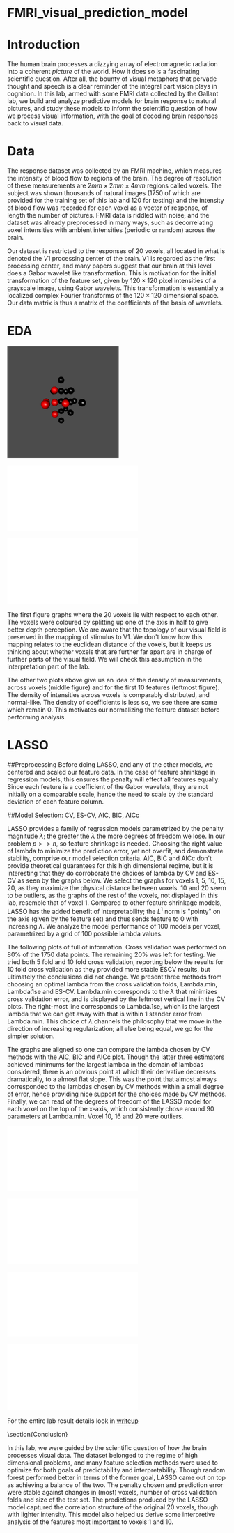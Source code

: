 FMRI_visual_prediction_model
============================
Introduction
============================

The human brain processes a dizzying array of electromagnetic radiation into a coherent *picture* of the world. How it does so is a fascinating scientific question.  After all, the bounty of visual metaphors that pervade thought and speech is a clear reminder of the integral part vision plays in cognition.  In this lab, armed with some FMRI data collected by the Gallant lab, we build and analyze predictive models for brain response to natural pictures, and study these models to inform the scientific question of how we process visual information, with the goal of decoding brain responses back to visual data. 

Data
============================
The response dataset was collected by an FMRI machine, which measures the intensity of blood flow to regions of the brain.  The degree of resolution of these measurements are $2mm \times 2mm \times 4mm$ regions called voxels.  The subject was shown thousands of natural images (1750 of which are provided for the training set of this lab and 120 for testing) and the intensity of blood flow was recorded for each voxel as a vector of response, of length the number of pictures.  FMRI data is riddled with noise, and the dataset was already preprocessed in many ways, such as decorrelating voxel intensities with ambient intensities (periodic or random) across the brain. 

Our dataset is restricted to the responses of 20 voxels, all located in what is denoted the $V1$ processing center of the brain.  V1 is regarded as the first processing center, and many papers suggest that our brain at this level does a Gabor wavelet like transformation.  This is motivation for the initial transformation of the feature set, given by $120 \times 120$ pixel intensities of a grayscale image, using Gabor wavelets.  This transformation is essentially a localized complex Fourier transforms of the $120 \times 120$ dimensional space.  Our data matrix is thus a matrix of the coefficients of the basis of wavelets.

EDA
============================

![](/figures/voxel_plot.png)

![](/figures/response_density_EDA.pdf)

![](/figures/intensity_density_EDA.pdf)


The first figure graphs where the 20 voxels lie with respect to each other.  The voxels were coloured by splitting up one of the axis in half to give better depth perception.  We are aware that the topology of our visual field is preserved in the mapping of stimulus to V1.  We don't know how this mapping relates to the euclidean distance of the voxels, but it keeps us thinking about whether voxels that are further far apart are in charge of further parts of the visual field.  We will check this assumption in the interpretation part of the lab.  

The other two plots above give us an idea of the density of measurements, across voxels (middle figure) and for the first 10 features (leftmost figure).  The density of intensities across voxels is comparably distributed, and normal-like.  The density of coefficients is less so, we see there are some which remain 0.  This motivates our normalizing the feature dataset before performing analysis.  

LASSO
============================

##Preprocessing
Before doing LASSO, and any of the other models, we centered and scaled our feature data.  In the case of feature shrinkage in regression models, this ensures the penalty will effect all features equally.  Since each feature is a coefficient of the Gabor wavelets, they are not initially on a comparable scale, hence the need to scale by the standard deviation of each feature column.  

##Model Selection: CV, ES-CV, AIC, BIC, AICc

LASSO provides a family of regression models parametrized by the penalty magnitude $\lambda$; the greater the $\lambda$ the more degrees of freedom we lose.  In our problem $p >> n$, so feature shrinkage is needed. Choosing the right value of lambda to minimize the prediction error, yet not overfit, and demonstrate stability, comprise our model selection criteria.  AIC, BIC and AICc don't provide theoretical guarantees for this high dimensional regime, but it is interesting that they do corroborate the choices of lambda by CV and ES-CV as seen by the graphs below.  We select the graphs for voxels 1, 5, 10, 15, 20, as they maximize the physical distance between voxels. 10 and 20 seem to be outliers, as the graphs of the rest of the voxels, not displayed in this lab, resemble that of voxel 1. Compared to other feature shrinkage models, LASSO has the added benefit of interpretability; the $L^1$ norm is "pointy" on the axis (given by the feature set) and thus sends feature to 0 with increasing $\lambda$.   We analyze the model performance of 100 models per voxel, parametrized by a grid of 100 possible lambda values.

The following plots of full of information.  Cross validation was performed on 80\% of the 1750 data points.  The remaining 20\% was left for testing.  We tried both 5 fold and 10 fold cross validation, reporting below the results for 10 fold cross validation as they provided more stable ESCV results, but ultimately the conclusions did not change.  We present three methods from choosing an optimal lambda from the cross validation folds, Lambda.min, Lambda.1se and ES-CV.  Lambda.min corresponds to  the $\lambda$ that minimizes cross validation error, and is displayed by the leftmost vertical line in the CV plots.  The right-most line corresponds to Lambda.1se, which is the largest lambda that we can get away with that is within 1 stander error from Lambda.min.  This choice of $\lambda$ channels the philosophy that we move in the direction of increasing regularization; all else being equal, we go for the simpler solution.   

The graphs are aligned so one can compare the lambda chosen by CV methods with the AIC, BIC and AICc plot.  Though the latter three estimators achieved minimums for the largest lambda in the domain of lambdas considered, there is an obvious point at which their derivative decreases dramatically, to a almost flat slope.  This was the point that almost always corresponded to the lambdas chosen by CV methods within a small degree of error, hence providing nice support for the choices made by CV methods.  Finally, we can read of the degrees of freedom of the LASSO model for each voxel on the top of the x-axis, which consistently chose around 90 parameters at Lambda.min. Voxel 10, 16 and 20 were outliers.  

![](/figures/Voxel_1_AIC.pdf)

![](/figures/Voxel_5_AIC.pdf)

![](/figures/cv_lasso1.pdf)

![](/figures/cv_lasso5.pdf)


For the entire lab result details look in [writeup](Writeup.pdf)



\section{Conclusion}

In this lab, we were guided by the scientific question of how the brain processes visual data.  The dataset belonged to the regime of high dimensional problems, and many feature selection methods were used to optimize for both goals of predictability and interpretability.  Though random forest performed better in terms of the former goal, LASSO came out on top as achieving a balance of the two.  The penalty chosen and prediction error were stable against changes in (most) voxels, number of cross validation folds and size of the test set.  The predictions produced by the LASSO model captured the correlation structure of the original 20 voxels, though with lighter intensity.  This model also helped us derive some interpretive analysis of the features most important to voxels 1 and 10. 
